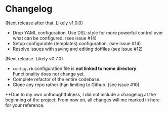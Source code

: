 # Changelog

(Next release after that. Likely v1.0.0)

* Drop YAML configuration. Use DSL-style for more powerful control over what can be configured. (see issue #14)
* Setup configurable (templates) configuration. (see issue #14)
* Resolve issues with saving and editing dotfiles (see issue #12)

(Next release. Likely v0.7.0)

* `config.rb` configuration file is **not linked to home directory**. Functionality does not change yet.
* Complete refactor of the entire codebase.
* Clone any repo rather than limiting to Github. (see issue #10)

**Due to my own unthoughtfulness, I did not include a changelog at the beginning of the project. From now on, all changes will me marked in here for your reference.
